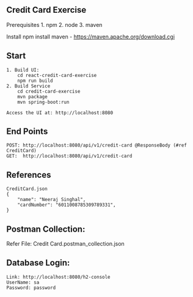 Credit Card Exercise
--------------------

Prerequisites
	1. npm
	2. node
	3. maven
	
Install
	npm install
	maven - https://maven.apache.org/download.cgi
	
Start
-----
    1. Build UI:
        cd react-credit-card-exercise
        npm run build
    2. Build Service
        cd credit-card-exercise
        mvn package
        mvn spring-boot:run

    Access the UI at: http://localhost:8080

End Points
----------
    POST: http://localhost:8080/api/v1/credit-card @ResponseBody (#ref CreditCard)
    GET:  http://localhost:8080/api/v1/credit-card
   

References
----------
    CreditCard.json
    {
        "name": "Neeraj Singhal",
        "cardNumber": "6011008785309789331",
    }

Postman Collection:
------------------
Refer File:  Credit Card.postman_collection.json
    
Database Login:
--------------
    Link: http://localhost:8080/h2-console
    UserName: sa
    Password: password
